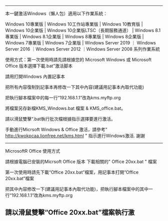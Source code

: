 --------------------------------------------------------------------------------------------------------------------------
本一鍵激活Windows（懶人包）適用以下作業系統：

Windows 10專業版  | Windows 10工作站專業版 | Windows 10教育版 | Windows 10企業版 | Windows 10企業版LTSC（長期服務通道） |
Windows 8.1專業版 | Windows 8.1企業版     | Windows 8專業版  | Windows 8企業版  | 
Windows 7專業版   | Windows 7企業版       |
Windows Server 2019  ｜ Windows Server 2016 ｜Windows Server 2012 ｜Windows Server 2008 系列作業系統

使用方式：第一次使用時請先請根據您的 Microsoft Windows 或 Microsoft Office 版本選擇下載.bat”激活脚本

請用打開Windows 內置記事本

把所有內容復制到記事本再修改一下其中內容(建議用記事本內取代功能)

把執行腳本檔案中的每一行“192.168.1.1”改為kms.myftp.org 

將檔案另存新檔KMS_Windows.bat 檔案 & KMS_office.bat。
 
請以滑鼠雙擊“.bat執行批次檔根據指示選擇要進行激活。

手動進行Micrsoft Windows & Office 激活，請參考" http://kwokpcaa.lionfree.net/kms.html " 指示進行Windows激活. 謝謝

--------------------------------------------------------------------------------------------------------------------------
MicrosoftR Office 使用方式

請根據電腦已安裝的Micrsoft Office 版本 下載相關的" Office 20xx.bat " 檔案

第一次使用時請先下載“Office 20xx.bat”檔案，用記事本打開“Office 20xx.bat”檔案

把其中內容修改一下(建議用記事本內取代功能)，把執行腳本檔案中的其中一行“192.168.1.1”改為kms.myftp.org 

請以滑鼠雙擊“Office 20xx.bat”檔案執行激
-------------------------------------------------------------------------------------------------------------------------
